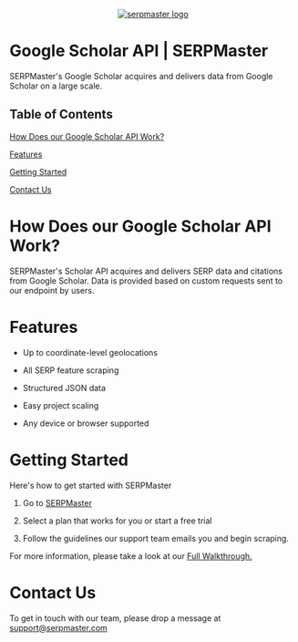 <p align="center">
    <a href="https://serpmaster.com/"><img src="https://serpmaster.com/static/a528fb5d522744dc3d2b2c1cbc4fcdfa/3f491/logo.webp" alt="serpmaster logo"></a>
  </a>
</p>

# Google Scholar API | SERPMaster 
SERPMaster's Google Scholar acquires and delivers data from Google Scholar on a large scale. 

## Table of Contents 
[How Does our Google Scholar API Work?](how-does-our-google-scholar-api-work?)

[Features](features)

[Getting Started](getting-started)

[Contact Us](contact-us)

# How Does our Google Scholar API Work? 

SERPMaster's Scholar API acquires and delivers SERP data and citations from Google Scholar. Data is provided based on custom requests sent to our endpoint by users. 

# Features

- Up to coordinate-level geolocations 

- All SERP feature scraping

- Structured JSON data 

- Easy project scaling

- Any device or browser supported


# Getting Started 

Here's how to get started with SERPMaster

1. Go to [SERPMaster](https://serpmaster.com/) 

2. Select a plan that works for you or start a free trial

3. Follow the guidelines our support team emails you and begin scraping.

For more information, please take a look at our [Full Walkthrough.](https://serpmaster.com/walkthrough/)

# Contact Us 

To get in touch with our team, please drop a message at [support@serpmaster.com](support@serpmaster.com) 
